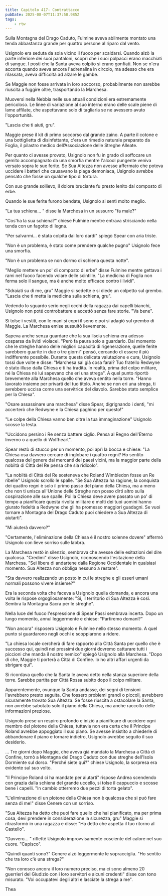 ```yaml
---
title: Capitolo 417- Contrattacco
pubDate: 2025-08-07T11:37:50.985Z
tags:
    - rtw
---
```







Sulla Montagna del Drago Caduto, Fulmine aveva abilmente montato una tenda abbastanza grande per quattro persone al riparo dal vento.


Usignolo era seduta da sola vicino il fuoco per scaldarsi. Quando alzò la parte inferiore dei suoi pantaloni, scoprì che i suoi polpacci erano macchiati di sangue. I posti che la Santa aveva colpito si erano gonfiati. Non se n'era accorta quando aveva ancora l'adrenalina in circolo, ma adesso che era rilassata, aveva difficoltà ad alzare le gambe.


Se Maggie non fosse arrivata in loro soccorso, probabilmente non sarebbe riuscita a fuggire oltre, trasportando la Marchesa.


Muoversi nella Nebbia nelle sue attuali condizioni era estremamente pericoloso. Le linee di variazione al suo interno erano delle scale piene di lame affilate, che aspettavano solo di tagliarla se ne avessero avuto l'opportunità.


"Lascia che ti aiuti, gru".


Maggie prese il kit di primo soccorso dal grande zaino. A parte il cotone e una bottiglietta di disinfettante, c'era un rimedio naturale preparato da Foglia, il pilastro medico dell’Associazione delle Streghe Alleate.


Per quanto ci avesse provato, Usignolo non fu in grado di soffocare un gemito accompagnato da una smorfia mentre l'alcool pungente veniva versato sopra le sue ferite. Se Sua Altezza non avesse affermato che poteva uccidere i batteri che causavano la piaga demoniaca, Usignolo avrebbe pensato che fosse un qualche tipo di tortura.


Con suo grande sollievo, il dolore bruciante fu presto lenito dal composto di erbe.


Quando le sue ferite furono bendate, Usignolo si sentì molto meglio.


"La tua schiena... " disse la Marchesa in un sussurro "fa male?"


"Cos'ha la sua schiena?" chiese Fulmine mentre entrava strisciando nella tenda con un fagotto di legna.


"Per salvarmi... è stata colpita dai loro dardi" spiegò Spear con aria triste.


"Non è un problema, è stato come prendere qualche pugno" Usignolo fece una smorfia.


"Non è un problema se non dormo di schiena questa notte".


"Meglio mettere un po' di composto di erbe" disse Fulmine mentre gettava i rami nel fuoco facendo volare delle scintille. "La medicina di Foglia non ferma solo il sangue, ma è anche molto efficace contro i lividi".


"Sdraiati su di me, gru" Maggie si sedette e si diede un colpetto sul grembo. "Lascia che ti metta la medicina sulla schiena, gru".


Vedendo lo sguardo serio negli occhi della ragazza dai capelli bianchi, Usignolo non poté controbattere e accettò senza fare storie.  "Va bene".


Si tolse i vestiti, con le mani si coprì il seno e poi si adagiò sul grembo di Maggie. La Marchesa emise sussultò lievemente.


Sapeva anche senza guardare che la sua liscia schiena era adesso cosparsa da lividi violacei. "Però fa paura solo a guardarlo. Dal momento che le streghe hanno delle migliori capacità di rigenerazione, quelle ferite sarebbero guarite in due o tre giorni" pensò, cercando di essere il più indifferente possibile.
Durante questa delicata valutazione e cura, Usignolo tossì due volte e disse: "Marchesa sai già cosa farai? Tuo fratello Redwyne è stato illuso dalla Chiesa e ti ha tradita. In realtà, prima del colpo militare, né la Chiesa né lui sapevano che eri una strega". A quel punto riportò brevemente alla Marchesa quello che aveva sentito nella torre. "Hanno lavorato insieme per privarti del tuo titolo. Anche se non eri una strega, ti avrebbero uccisa come una servitrice del diavolo. Sarebbe stato semplice per la Chiesa".


"Osare assassinare una marchesa" disse Spear, digrignando i denti, "mi accerterò che Redwyne e la Chiesa paghino per questo!"


"Le colpe della Chiesa vanno ben oltre la tua immaginazione" Usignolo scosse la testa.


"Uccidono persino i Re senza battere ciglio. Pensa al Regno dell'Eterno Inverno o a quello di Wolfheart".


Spear restò di stucco per un momento, poi aprì la bocca e chiese: "La Chiesa osa davvero cercare di inglobare i quattro regni? Ho sentito qualcosa del genere dai mercanti dei paesi vicini, ma la maggior parte della nobiltà di Città del Re pensa che sia ridicolo".


"La nobiltà di Città del Re sosteneva che Roland Wimbledon fosse un Re ribelle" Usignolo scrollò le spalle. "Se Sua Altezza ha ragione, la conquista dei quattro regni è solo il primo passo del piano della Chiesa, ma a meno che non ti unisca all'Unione delle Streghe non posso dirti altro sulla cospirazione alle sue spalle. Poi la Chiesa deve avere passato un po' di tempo a pianificare questa rivolta militare e molti dei tuoi uomini hanno giurato fedeltà a Redwyne che gli ha promesso maggiori guadagni. Se vuoi tornare a Montagna del Drago Caduto puoi chiedere a Sua Altezza di aiutarti".


"Mi aiuterà davvero?"


"Certamente, l'eliminazione della Chiesa è il nostro solenne dovere" affermò Usignolo con lieve sorriso sulle labbra.


La Marchesa restò in silenzio, sembrava che avesse delle esitazioni del dire qualcosa.
"Credimi" disse Usignolo, riconoscendo l'esitazione della Marchesa. "Sei libera di andartene dalla Regione Occidentale in qualsiasi momento. Sua Altezza non obbliga nessuno a restare".


"Sta davvero realizzando un posto in cui le streghe e gli esseri umani normali possono vivere insieme?"


Era la seconda volta che faceva a Usignolo quella domanda, e ancora una volta le rispose orgogliosamente: "Sì, il territorio di Sua Altezza è così. Sembra la Montagna Sacra per le streghe".


Nella luce del fuoco l'espressione di Spear Passi sembrava incerta. Dopo un lungo momento, annuì leggermente e chiese: “Partiremo domani?"


"Non ancora" risposero Usignolo e Fulmine nello stesso momento. A quel punto si guardarono negli occhi e scoppiarono a ridere.


"La chiesa locale cercherà di fare rapporto alla Città Santa per quello che è successo qui, quindi nei prossimi due giorni dovremo catturare tutti i piccioni che manda il nostro nemico" spiegò Usignolo alla Marchesa. "Dopo di che, Maggie ti porterà a Città di Confine. Io ho altri affari urgenti da sbrigare qui".


Si ricordava quello che la Santa le aveva detto nella stanza superiore della torre. Sarebbe partita per Città Rossa subito dopo il colpo militare.


Apparentemente, ovunque la Santa andasse, dei segni di tensioni l'avrebbero presto seguita. Che fossero problemi grandi o piccoli, avrebbero sicuramente trovato Sua Altezza. Se fosse riuscita a ostacolare la Santa, non avrebbe sabotato solo il piano della Chiesa, ma anche raccolto delle informazioni preziose.


Usignolo prese un respiro profondo e iniziò a pianificare di uccidere ogni membro del plotone della Chiesa, tuttavia non era certa che il Principe Roland avrebbe appoggiato il suo piano. Se avesse insistito a chiederle di abbandonare il piano e tornare indietro, Usignolo avrebbe seguito il suo desiderio.


...
Tre giorni dopo Maggie, che aveva già mandato la Marchesa a Città di Confine, tornò a Montagna del Drago Caduto con due streghe dell'Isola Dormiente sul dorso.
"Perché siete qui?" chiese Usignolo, la sorpresa era evidente sul suo volto.


"Il Principe Roland ci ha mandate per aiutarti" rispose Andrea scendendo con grazia dalla schiena del grande uccello, si tolse il cappuccio e scosse bene i capelli. "In cambio otterremo due pezzi di torta gelato".


"L'eliminazione di un plotone della Chiesa non è qualcosa che si può fare senza di me!" disse Cenere con un sorriso.


"Sua Altezza ha detto che puoi fare quello che hai pianificato, ma per prima cosa, devi prendere in considerazione la sicurezza, gru" Maggie si ritrasformò in una ragazza e disse: "Ha detto che aspetta il tuo ritorno al Castello".


"Davvero... " rifletté Usignolo improvvisamente cosciente del calore nel suo cuore. "Capisco".


"Quindi quanti sono?" Cenere alzò leggermente le sopracciglia. "Ho sentito che tra loro c'è una strega?"


"Non conosco ancora il loro numero preciso, ma ci sono almeno 20 guerrieri del Giudizio con i loro servitori e alcuni credenti" disse con tono misurato. "Voi occupatevi degli altri e lasciate la strega a me".


 


Thea
                                


                                



